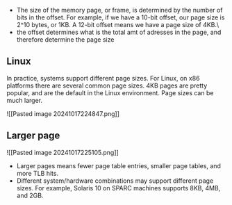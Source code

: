 
- The size of the memory page, or frame, is determined by the number of bits in the offset. For example, if we have a 10-bit offset, our page size is 2^10 bytes, or 1KB. A 12-bit offset means we have a page size of 4KB.\
- the offset determines what is the total amt of adresses in the page, and therefore determine the page size 
## Linux
In practice, systems support different page sizes. For Linux, on x86 platforms there are several common page sizes. 4KB pages are pretty popular, and are the default in the Linux environment. Page sizes can be much larger.

![[Pasted image 20241017224847.png]]

## Larger page 
![[Pasted image 20241017225105.png]]
- Larger pages means fewer page table entries, smaller page tables, and more TLB hits.
- Different system/hardware combinations may support different page sizes. For example, Solaris 10 on SPARC machines supports 8KB, 4MB, and 2GB.

